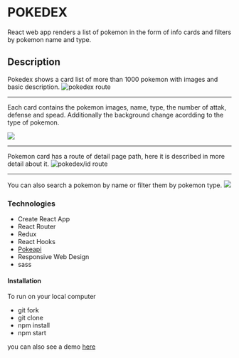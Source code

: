 # POKEDEX

React web app renders a list of pokemon in the form of info cards and filters by pokemon name and type.

## Description

Pokedex shows a card list of more than 1000 pokemon with images and basic description.
![pokedex route](https://github.com/vivianakgp/Pokemondex/blob/main/src/assets/imgReadme/pokemonList.jpeg)

---

Each card contains the pokemon images, name, type, the number of attak, defense and spead. Additionally the background change acordding to the type of pokemon.

![](https://github.com/vivianakgp/Pokemondex/blob/main/src/assets/imgReadme/pokeCard.jpeg)

---

Pokemon card has a route of detail page path, here it is described in more detail about it.
![pokedex/id route](https://github.com/vivianakgp/Pokemondex/blob/main/src/assets/imgReadme/pokeDetail.jpeg)

---

You can also search a pokemon by name or filter them by pokemon type.
![](https://github.com/vivianakgp/Pokemondex/blob/main/src/assets/imgReadme/pokeByType.jpeg)

### Technologies

- Create React App
- React Router
- Redux
- React Hooks
- [Pokeapi](https://pokeapi.co/docs/v2)
- Responsive Web Design
- sass

#### Installation

To run on your local computer

- git fork
- git clone
- npm install
- npm start

you can also see a demo [here](https://pokemonsdex.netlify.app/)
